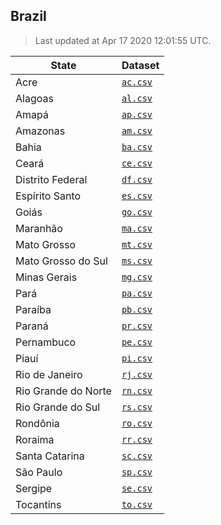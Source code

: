 ## Brazil

> Last updated at Apr 17 2020 12:01:55 UTC.


| State               | Dataset            |
| ------------------- | ------------------ |
| Acre                | [`ac.csv`](ac.csv) |
| Alagoas             | [`al.csv`](al.csv) |
| Amapá               | [`ap.csv`](ap.csv) |
| Amazonas            | [`am.csv`](am.csv) |
| Bahia               | [`ba.csv`](ba.csv) |
| Ceará               | [`ce.csv`](ce.csv) |
| Distrito Federal    | [`df.csv`](df.csv) |
| Espírito Santo      | [`es.csv`](es.csv) |
| Goiás               | [`go.csv`](go.csv) |
| Maranhão            | [`ma.csv`](ma.csv) |
| Mato Grosso         | [`mt.csv`](mt.csv) |
| Mato Grosso do Sul  | [`ms.csv`](ms.csv) |
| Minas Gerais        | [`mg.csv`](mg.csv) |
| Pará                | [`pa.csv`](pa.csv) |
| Paraíba             | [`pb.csv`](pb.csv) |
| Paraná              | [`pr.csv`](pr.csv) |
| Pernambuco          | [`pe.csv`](pe.csv) |
| Piauí               | [`pi.csv`](pi.csv) |
| Rio de Janeiro      | [`rj.csv`](rj.csv) |
| Rio Grande do Norte | [`rn.csv`](rn.csv) |
| Rio Grande do Sul   | [`rs.csv`](rs.csv) |
| Rondônia            | [`ro.csv`](ro.csv) |
| Roraima             | [`rr.csv`](rr.csv) |
| Santa Catarina      | [`sc.csv`](sc.csv) |
| São Paulo           | [`sp.csv`](sp.csv) |
| Sergipe             | [`se.csv`](se.csv) |
| Tocantins           | [`to.csv`](to.csv) |
